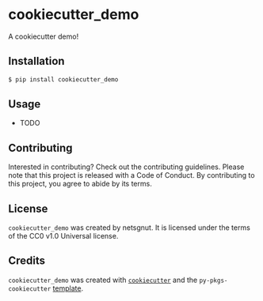 # cookiecutter_demo

A cookiecutter  demo!

## Installation

```bash
$ pip install cookiecutter_demo
```

## Usage

- TODO

## Contributing

Interested in contributing? Check out the contributing guidelines. Please note that this project is released with a Code of Conduct. By contributing to this project, you agree to abide by its terms.

## License

`cookiecutter_demo` was created by netsgnut. It is licensed under the terms of the CC0 v1.0 Universal license.

## Credits

`cookiecutter_demo` was created with [`cookiecutter`](https://cookiecutter.readthedocs.io/en/latest/) and the `py-pkgs-cookiecutter` [template](https://github.com/py-pkgs/py-pkgs-cookiecutter).
